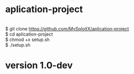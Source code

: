 # aplication-project
<br> $ git clone https://github.com/MySploitX/aplication-project
<br> $ cd aplication-project
<br> $ chmod +x setup.sh
<br> $ ./setup.sh
# version 1.0-dev
